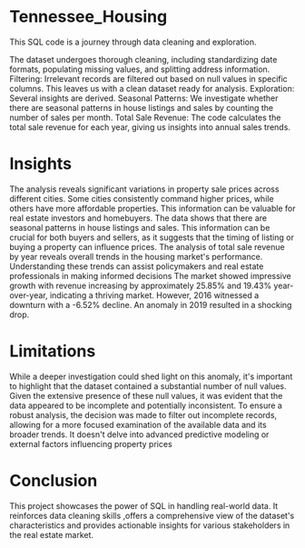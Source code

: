 # Tennessee_Housing
This SQL code is a journey through data cleaning and exploration.

The dataset undergoes thorough cleaning, including standardizing date formats, populating missing values, and splitting address information.
Filtering: Irrelevant records are filtered out based on null values in specific columns. This leaves us with a clean dataset ready for analysis.
Exploration: Several insights are derived.
Seasonal Patterns: We investigate whether there are seasonal patterns in house listings and sales by counting the number of sales per month.
Total Sale Revenue: The code calculates the total sale revenue for each year, giving us insights into annual sales trends.

# Insights
The analysis reveals significant variations in property sale prices across different cities. Some cities consistently command higher prices, while others have more affordable properties. This information can be valuable for real estate investors and homebuyers.
The data shows that there are seasonal patterns in house listings and sales. This information can be crucial for both buyers and sellers, as it suggests that the timing of listing or buying a property can influence prices.
The analysis of total sale revenue by year reveals overall trends in the housing market's performance. Understanding these trends can assist policymakers and real estate professionals in making informed decisions
The market showed impressive growth with revenue increasing by approximately 25.85% and 19.43% year-over-year, indicating a thriving market. However, 2016 witnessed a downturn with a -6.52% decline. An anomaly in 2019 resulted in a shocking drop.

# Limitations
While a deeper investigation could shed light on this anomaly, it's important to highlight that the dataset contained a substantial number of null values. Given the extensive presence of these null values, it was evident that the data appeared to be incomplete and potentially inconsistent. To ensure a robust analysis, the decision was made to filter out incomplete records, allowing for a more focused examination of the available data and its broader trends. It doesn't delve into advanced predictive modeling or external factors influencing property prices

# Conclusion
This project showcases the power of SQL in handling real-world data. It reinforces data cleaning skills ,offers a comprehensive view of the dataset's characteristics and provides actionable insights for various stakeholders in the real estate market.

